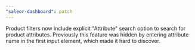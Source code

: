 ```yaml
---
"saleor-dashboard": patch
---
```


Product filters now include explicit "Attribute" search option to search for product attributes. Previously this feature was hidden by entering attribute name in the first input element, which made it hard to discover.
